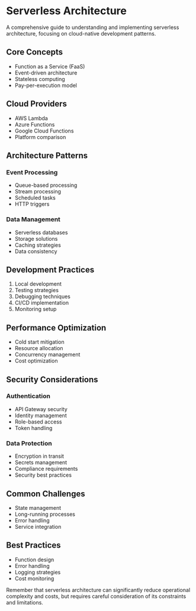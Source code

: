 # Serverless Architecture

A comprehensive guide to understanding and implementing serverless architecture, focusing on cloud-native development patterns.

## Core Concepts

- Function as a Service (FaaS)
- Event-driven architecture
- Stateless computing
- Pay-per-execution model

## Cloud Providers

- AWS Lambda
- Azure Functions
- Google Cloud Functions
- Platform comparison

## Architecture Patterns

### Event Processing

- Queue-based processing
- Stream processing
- Scheduled tasks
- HTTP triggers

### Data Management

- Serverless databases
- Storage solutions
- Caching strategies
- Data consistency

## Development Practices

1. Local development
2. Testing strategies
3. Debugging techniques
4. CI/CD implementation
5. Monitoring setup

## Performance Optimization

- Cold start mitigation
- Resource allocation
- Concurrency management
- Cost optimization

## Security Considerations

### Authentication

- API Gateway security
- Identity management
- Role-based access
- Token handling

### Data Protection

- Encryption in transit
- Secrets management
- Compliance requirements
- Security best practices

## Common Challenges

- State management
- Long-running processes
- Error handling
- Service integration

## Best Practices

- Function design
- Error handling
- Logging strategies
- Cost monitoring

Remember that serverless architecture can significantly reduce operational complexity and costs, but requires careful consideration of its constraints and limitations.
